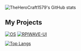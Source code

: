 ![TheHeroCraft1579's GitHub stats](https://github-readme-stats.vercel.app/api?username=TheHeroCraft1579&theme=radical&bg_color=100,#ff6b6b,#595bff)


## My Projects
[![OS](https://github-readme-stats.vercel.app/api/pin/?username=TheHeroCraft1579&repo=os)](https://github.com/TheHeroCraft1579/os)
[![RPIWAVE-UI](https://github-readme-stats.vercel.app/api/pin/?username=TheHeroCraft1579&repo=rpiwave-ui&theme=radical)](https://github.com/TheHeroCraft1579/rpiwave-ui)


[![Top Langs](https://github-readme-stats.vercel.app/api/top-langs/?username=TheHeroCraft1579&theme=radical)](https://github.com/anuraghazra/github-readme-stats)
